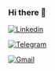 ### Hi there 👋
[![Linkedin](https://cdn.icon-icons.com/icons2/2530/PNG/512/linkedin_button_icon_151847.png)](https://www.linkedin.com/in/yaroslav-shevchenko-48068024b?lipi=urn%3Ali%3Apage%3Ad_flagship3_profile_view_base_contact_details%3BA97%2FPecDSD%2BrV8PsKajDvw%3D%3D "My Linkedin")

[![Telegram](https://cdn.icon-icons.com/icons2/2530/PNG/512/telegram_button_icon_151837.png)](https://t.me/Yaroslav8888888 "My Telegram")

[![Gmail](https://cdn.icon-icons.com/icons2/2530/PNG/512/gmail_button_icon_151848.png)](https://accounts.google.com/SignOutOptions?hl=ru&continue=https://mail.google.com&service=mail)
<!--
**YarikSheva/YarikSheva** is a ✨ _special_ ✨ repository because its `README.md` (this file) appears on your GitHub profile.

Here are some ideas to get you started:

- 🔭 I’m currently working on ...
- 🌱 I’m currently learning ...
- 👯 I’m looking to collaborate on ...
- 🤔 I’m looking for help with ...
- 💬 Ask me about ...
- 📫 How to reach me: ...
- 😄 Pronouns: ...
- ⚡ Fun fact: ...
-->
